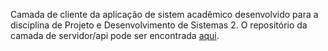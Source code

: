 Camada de cliente da aplicação de sistem acadêmico desenvolvido para a disciplina de Projeto e Desenvolvimento de Sistemas 2.
O repositório da camada de servidor/api pode ser encontrada [aqui](https://github.com/miguelschuldt/sistema-academico-api).

